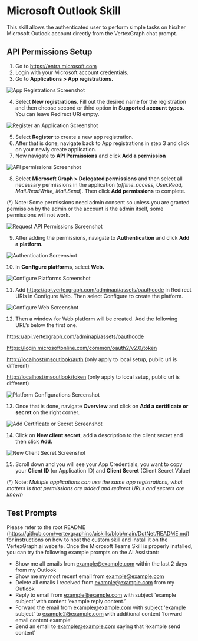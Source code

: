 ﻿# Microsoft Outlook Skill

This skill allows the authenticated user to perform simple tasks on his/her Microsoft Outlook account directly from the VertexGraph chat prompt.

## API Permissions Setup

1. Go to <https://entra.microsoft.com>
2. Login with your Microsoft account credentials.
3. Go to **Applications > App registrations.**

![App Registrations Screenshot](https://raw.githubusercontent.com/vertexgraphinc/aiskills/main/DotNet/MSOutlook/images/App_Registrations.png)

4. Select **New registrations**. Fill out the desired name for the registration and then choose second or third option in **Supported account types.** You can leave Redirect URI empty.

![Register an Application Screenshot](https://raw.githubusercontent.com/vertexgraphinc/aiskills/main/DotNet/MSOutlook/images/Register_an_Application.png)

5. Select **Register** to create a new app registration.
6. After that is done, navigate back to App registrations in step 3 and click on your newly create application.
7. Now navigate to **API Permissions** and click **Add a permission**

![API permissions Screenshot](https://raw.githubusercontent.com/vertexgraphinc/aiskills/main/DotNet/MSOutlook/images/API_permissions.png)

8. Select **Microsoft Graph > Delegated permissions** and then select all necessary permissions in the application (_offline_access, User.Read, Mail.ReadWrite, Mail.Send_). Then click **Add permissions** to complete.

(\*) Note: Some permissions need admin consent so unless you are granted permission by the admin or the account is the admin itself, some permissions will not work.

![Request API Permissions Screenshot](https://raw.githubusercontent.com/vertexgraphinc/aiskills/main/DotNet/MSOutlook/images/Request_API_Permissions.png)

9. After adding the permissions, navigate to **Authentication** and click **Add a platform**.

![Authentication Screenshot](https://raw.githubusercontent.com/vertexgraphinc/aiskills/main/DotNet/MSOutlook/images/Authentication.png)

10. In **Configure platforms**, select **Web.**

![Configure Platforms Screenshot](https://raw.githubusercontent.com/vertexgraphinc/aiskills/main/DotNet/MSOutlook/images/Configure_Platforms.png)

11. Add <https://api.vertexgraph.com/adminapi/assets/oauthcode> in Redirect URIs in Configure Web. Then select Configure to create the platform.

![Configure Web Screenshot](https://raw.githubusercontent.com/vertexgraphinc/aiskills/main/DotNet/MSOutlook/images/Configure_Web.png)

12. Then a window for Web platform will be created. Add the following URL’s below the first one.

<https://api.vertexgraph.com/adminapi/assets/oauthcode>

<https://login.microsoftonline.com/common/oauth2/v2.0/token>

<http://localhost/msoutlook/auth> (only apply to local setup, public url is different)

<http://localhost/msoutlook/token> (only apply to local setup, public url is different)

![Platform Configurations Screenshot](https://raw.githubusercontent.com/vertexgraphinc/aiskills/main/DotNet/MSOutlook/images/Platform_Configurations.png)

13. Once that is done, navigate **Overview** and click on **Add a certificate or secret** on the right corner.

![Add Certificate or Secret Screenshot](https://raw.githubusercontent.com/vertexgraphinc/aiskills/main/DotNet/MSOutlook/images/Add_Certificate_or_Secret.png)

14. Click on **New client secret**, add a description to the client secret and then click **Add.**

![New Client Secret Screenshot](https://raw.githubusercontent.com/vertexgraphinc/aiskills/main/DotNet/MSOutlook/images/New_Client_Secret.png)

15. Scroll down and you will see your App Credentials, you want to copy your **Client ID** (or Application ID) and **Client Secret** (Client Secret Value)

(\*) Note: _Multiple applications can use the same app registrations, what matters is that permissions are added and redirect URLs and secrets are known_

## Test Prompts

Please refer to the root README (https://github.com/vertexgraphinc/aiskills/blob/main/DotNet/README.md) for instructions on how to host the custom skill and install it on the VertexGraph.ai website. Once the Microsoft Teams Skill is properly installed, you can try the following example prompts on the AI Assistant:

 - Show me all emails from example@example.com within the last 2 days from my Outlook
 - Show me my most recent email from example@example.com
 - Delete all emails I received from example@example.com from my Outlook
 - Reply to email from example@example.com with subject ‘example subject’ with content ‘example reply content.’
 - Forward the email from example@example.com with subject 'example subject’ to example2@example.com with additional content ‘forward email content example’
 - Send an email to example@example.com saying that ‘example send content’
